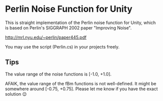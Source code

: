 Perlin Noise Function for Unity
===============================

This is straight implementation of the Perlin noise function for Unity, which is
based on Perlin's SIGGRAPH 2002 paper "Improving Noise".

http://mrl.nyu.edu/~perlin/paper445.pdf

You may use the script (Perlin.cs) in your projects freely.

Tips
----

The value range of the noise functions is [-1.0, +1.0].

AFAIK, the value range of the fBm functions is not well-defined. It might be
somewhere around [-0.75, +0.75]. Please let me know if you have the exact
solution :wink:
